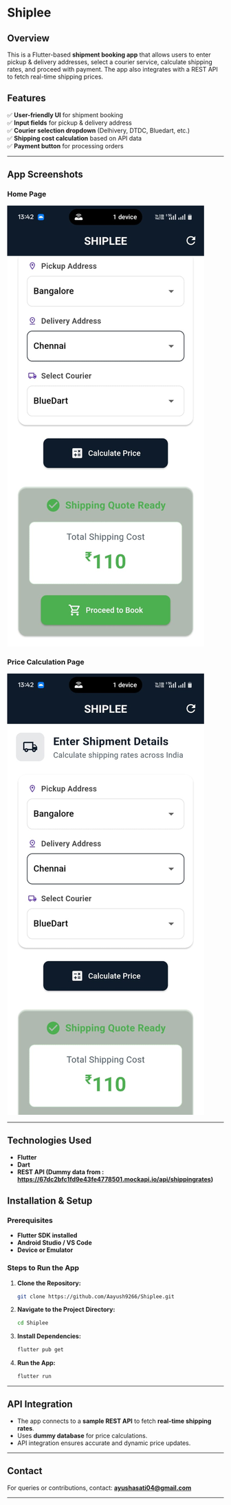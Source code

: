 # **Shiplee**

## **Overview**
This is a Flutter-based **shipment booking app** that allows users to enter pickup & delivery addresses, select a courier service, calculate shipping rates, and proceed with payment. The app also integrates with a REST API to fetch real-time shipping prices.

## **Features**
✅ **User-friendly UI** for shipment booking  
✅ **Input fields** for pickup & delivery address  
✅ **Courier selection dropdown** (Delhivery, DTDC, Bluedart, etc.)  
✅ **Shipping cost calculation** based on API data  
✅ **Payment button** for processing orders

---

## **App Screenshots**
### **Home Page**
![Home Page](http://github.com/Aayush9266/Shiplee/blob/master/assets/1.jpg)

### **Price Calculation Page**
![Price Calculation Page](https://github.com/Aayush9266/Shiplee/blob/master/assets/2.jpg)

---

## **Technologies Used**
- **Flutter**
- **Dart**
- **REST API (Dummy data from : https://67dc2bfc1fd9e43fe4778501.mockapi.io/api/shippingrates)**

## **Installation & Setup**

### **Prerequisites**
- **Flutter SDK installed**
- **Android Studio / VS Code**
- **Device or Emulator**

### **Steps to Run the App**
1. **Clone the Repository:**
   ```sh
   git clone https://github.com/Aayush9266/Shiplee.git
   ```  
2. **Navigate to the Project Directory:**
   ```sh
   cd Shiplee
   ```  
3. **Install Dependencies:**
   ```sh
   flutter pub get
   ```  
4. **Run the App:**
   ```sh
   flutter run
   ```  

---

## **API Integration**
- The app connects to a **sample REST API** to fetch **real-time shipping rates**.
- Uses **dummy database** for price calculations.
- API integration ensures accurate and dynamic price updates.

---


## **Contact**
For queries or contributions, contact: **ayushasati04@gmail.com**

---
